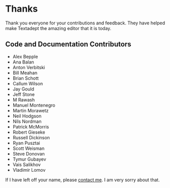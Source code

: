 # Thanks

Thank you everyone for your contributions and feedback. They have helped make
Textadept the amazing editor that it is today.

## Code and Documentation Contributors

* Alex Bepple
* Ana Balan
* Anton Verbitski
* Bill Meahan
* Brian Schott
* Callum Wilson
* Jay Gould
* Jeff Stone
* M Rawash
* Manuel Montenegro
* Martin Morawetz
* Neil Hodgson
* Nils Nordman
* Patrick McMorris
* Robert Gieseke
* Russell Dickinson
* Ryan Pusztai
* Scott Weisman
* Steve Donovan
* Tymur Gubayev
* Vais Salikhov
* Vladimir Lomov

If I have left off your name, please [contact me][]. I am very sorry about that.

[contact me]: README.html#Contact
